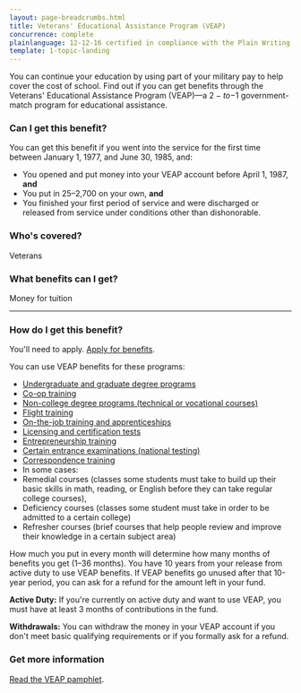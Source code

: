 ```yaml
---
layout: page-breadcrumbs.html
title: Veterans' Educational Assistance Program (VEAP)
concurrence: complete
plainlanguage: 12-12-16 certified in compliance with the Plain Writing Act
template: 1-topic-landing
---
```


<div class="va-introtext">

You can continue your education by using part of your military pay to help cover the cost of school. Find out if you can get benefits through the Veterans' Educational Assistance Program (VEAP)—a $2-to-$1 government-match program for educational assistance.

</div>

<div class="feature" markdown="1">

### Can I get this benefit?
You can get this benefit if you went into the service for the first time between January 1, 1977, and June 30, 1985, and:
  - You opened and put money into your VEAP account before April 1, 1987, **and**
  - You put in $25–$2,700 on your own, **and**
  - You finished your first period of service and were discharged or released from service under conditions other than dishonorable.

### Who's covered?
Veterans
</div>

### What benefits can I get?
Money for tuition

------

### How do I get this benefit?

You'll need to apply. [Apply for benefits](/education/apply-for-education-benefits/). 

You can use VEAP benefits for these programs:

- [Undergraduate and graduate degree programs](/education/gi-bill/higher-learning/)
- [Co-op training](/education/work-learn/co-op-training/)
- [Non-college degree programs (technical or vocational courses)](/education/work-learn/non-college-degree-program/)
- [Flight training](/education/advanced-training-and-certifications/flight-training/)
- [On-the-job training and apprenticeships](/education/work-learn/job-and-apprenticeship/)
- [Licensing and certification tests](/education/advanced-training-and-certifications/licensing-certification/)
- [Entrepreneurship training](/education/advanced-training-and-certifications/entrepreneurship-training/)
- [Certain entrance examinations (national testing)](/education/advanced-training-and-certifications/national-testing-program/)
- [Correspondence training](/education/work-learn/non-traditional/correspondence-training/)
- In some cases:
 - Remedial courses (classes some students must take to build up their basic skills in math, reading, or English before they can take regular college courses),
 - Deficiency courses (classes some student must take in order to be admitted to a certain college)
 - Refresher courses (brief courses that help people review and improve their knowledge in a certain subject area)

How much you put in every month will determine how many months of benefits you get (1–36 months). You have 10 years from your release from active duty to use VEAP benefits. If VEAP benefits go unused after that 10-year period, you can ask for a refund for the amount left in your fund.

**Active Duty:**
If you're currently on active duty and want to use VEAP, you must have at least 3 months of contributions in the fund.

**Withdrawals:**
You can withdraw the money in your VEAP account if you don't meet basic qualifying requirements or if you formally ask for a refund.


### Get more information
[Read the VEAP pamphlet](http://www.benefits.va.gov/gibill/docs/pamphlets/ch32_pamphlet.pdf).
